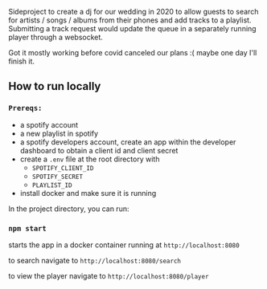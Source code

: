 Sideproject to create a dj for our wedding in 2020 to allow guests to search for artists / songs / albums from their phones and add tracks to a playlist. Submitting a track request would update the queue in a separately running player through a websocket.

Got it mostly working before covid canceled our plans :( 
maybe one day I'll finish it.

## How to run locally

### `Prereqs:`
- a spotify account
- a new playlist in spotify
- a spotify developers account, create an app within the developer dashboard to obtain a client id and client secret
- create a `.env` file at the root directory with 
    - `SPOTIFY_CLIENT_ID`
    - `SPOTIFY_SECRET`
    - `PLAYLIST_ID` 
- install docker and make sure it is running

In the project directory, you can run:

### `npm start`
starts the app in a docker container running at `http://localhost:8080`

to search navigate to `http://localhost:8080/search`

to view the player navigate to `http://localhost:8080/player`

